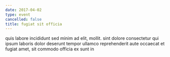 ```yaml
---
date: 2017-04-02
type: event
cancelled: false
title: fugiat sit officia
---
```

quis labore incididunt sed minim ad elit, mollit. sint dolore consectetur qui ipsum laboris dolor deserunt tempor ullamco reprehenderit aute occaecat et fugiat amet, sit commodo officia ex sunt in